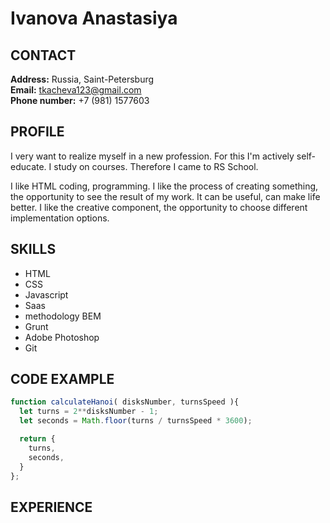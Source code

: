 # Ivanova Anastasiya

## CONTACT

**Address:** Russia, Saint-Petersburg  
**Email:** tkacheva123@gmail.com  
**Phone number:** +7 (981) 1577603

## PROFILE

I very want to realize myself in a new profession.
For this I'm actively self-educate. I study on courses. Therefore I came to RS School.

I like HTML coding, programming. I like the process of creating something, the opportunity to see the result of my work. It can be useful, can make life better.
I like the creative component, the opportunity to choose different implementation options.

## SKILLS

- HTML
- CSS
- Javascript
- Saas
- methodology BEM
- Grunt
- Adobe Photoshop
- Git

## CODE EXAMPLE

```Javascript
function calculateHanoi( disksNumber, turnsSpeed ){
  let turns = 2**disksNumber - 1;
  let seconds = Math.floor(turns / turnsSpeed * 3600);

  return {
    turns,
    seconds,
  }
};
```

## EXPERIENCE

